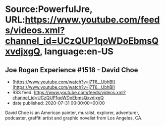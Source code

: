 # Source:PowerfulJre, URL:https://www.youtube.com/feeds/videos.xml?channel_id=UCzQUP1qoWDoEbmsQxvdjxgQ, language:en-US

## Joe Rogan Experience #1518 - David Choe
 - [https://www.youtube.com/watch?v=j7T6__UbhBI](https://www.youtube.com/watch?v=j7T6__UbhBI)
 - RSS feed: https://www.youtube.com/feeds/videos.xml?channel_id=UCzQUP1qoWDoEbmsQxvdjxgQ
 - date published: 2020-07-31 00:00:00+00:00

David Choe is an American painter, muralist, explorer, adventurer, podcaster, graffiti artist and graphic novelist from Los Angeles, CA.

